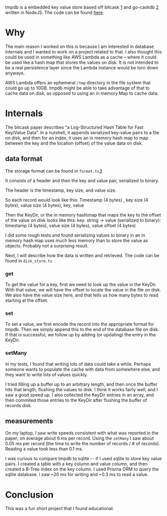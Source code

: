 tmpdb is a embedded key value store based off bitcask [1] and go-caskdb [2] written in NodeJS.
The code can be found [here](https://github.com/rotovap/tmpdb).

# Why

The main reason I worked on this is because I am interested in database internals and I wanted to work on a project related to that.
I also thought this could be used in something like AWS Lambda as a cache – where it could be used like a hash map that stores the values on disk. It is not intended to be a real persistence layer since the Lambda instance would be torn down anyways.

AWS Lambda offers an ephemeral `/tmp` directory in the file system that could go up to 10GB. tmpdb might be able to take advantage of that to cache data on disk, as opposed to using an in memory Map to cache data.

# Internals

The bitcask paper describes “a Log-Structured Hash Table for Fast Key/Value Data”. In a nutshell, it appends serialized key-value pairs to a file on disk, and then for an index, it uses an in memory hash map to map between the key and the location (offset) of the value data on disk.

## data format

The storage format can be found in `format.ts`[3]

It consists of a header and then the key and value pair, serialized to binary.

The header is the timestamp, key size, and value size.

So each record would look like this:
Timestamp (4 bytes) , key size (4 bytes), value size (4 bytes), key, value

Then the KeyDir, or the in memory hash\map that maps the key to the offset of the value on disk looks like this:
key: string → value (serialized to binary): timestamp (4 bytes), value size (4 bytes), value offset (4 bytes)

I did some rough tests and found serializing values to binary in an in memory hash map uses much less memory than to store the value as objects. Probably not a surprising result.

Next, I will describe how the data is written and retrieved. The code can be found in `disk_store.ts`

### get

To get the value for a key, first we need to look up the value in the KeyDir.
With that value, we will have the offset to locate the value in the file on disk. We also have the value size here, and that tells us how many bytes to read starting at the offset.

### set

To set a value, we first encode the record into the appropriate format for tmpdb.
Then we simply append this to the end of the database file on disk. If that is successful, we follow up by adding (or updating) the entry in the KeyDir.

### setMany

In my tests, I found that writing lots of data could take a while. Perhaps someone wants to populate the cache with data from somewhere else, and they want to write lots of values quickly.

I tried filling up a buffer up to an arbitrary length, and then once the buffer hits that length, flushing the values to disk. I think it works fairly well, and I saw a good speed up.
I also collected the KeyDir entries in an array, and then commited those entries to the KeyDir after flushing the buffer of records disk.

## measurements

On my laptop, I saw write speeds consistent with what was reported in the paper; on average about 6 ms per record. Using the `setMany` I saw about 0.05 ms per record (the time to write the number of records / # of records). Reading a value took less than 0.1 ms.

I was curious to compare tmpdb to sqlite -- if I used sqlite to store key value pairs. I created a table with a key column and value column, and then created a B-Tree index on the key column. I used Prisma ORM to query the sqlite database. I saw ~20 ms for writing and ~0.3 ms to read a value.

# Conclusion

This was a fun short project that I found educational.

[1]: https://riak.com/assets/bitcask-intro.pdf
[2]: https://github.com/avinassh/go-caskdb
[3]: https://github.com/rotovap/tmpdb/blob/main/format.ts
